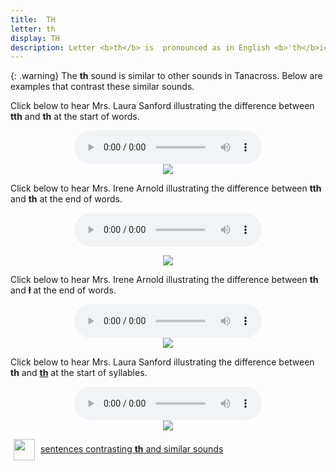 ```yaml
---
title:  TH
letter: th
display: TH
description: Letter <b>th</b> is  pronounced as in English <b>'th</b>ick<b>' or 'th</b>in, and never as in English <b>'th</b>e' or '<b>th</b>is'.	It is  pronounced with the tip of the tongue between the teeth, permitting air to flow between the tongue and teeth. It is a voiceless sound (made without the vocal cords vibrating).
---
```




{: .warning}
The <b>th</b> sound is similar to other sounds in Tanacross. Below are examples that contrast these similar sounds.

Click below to hear Mrs. Laura Sanford illustrating the difference between <b>tth</b> and <b>th</b>	 at the start of words.

<center>
<audio controls src="{{ site.baseurl }}/assets/audio/tth_th_comp_ls.mp3" type="audio/mpeg">Your browser does not support the audio element.</audio><br/>
<img src="{{ site.baseurl }}/assets/gif//tth_th_comp.gif" border="0">
</center>

Click below to hear Mrs. Irene Arnold illustrating the difference between <b>tth</b> and <b>th</b> at the end of words.


<center>
<audio controls src="{{ site.baseurl }}/assets/audio/tth_th_final_comp.mp3" type="audio/mpeg">Your browser does not support the audio element.</audio>
<p><img src="{{ site.baseurl }}/assets/gif//tth_th_final_comp.gif" border="0"></p>
</center>


Click below to hear Mrs. Irene Arnold illustrating the difference between <b>th</b> and <b>&#322;</b> at the end of words.

<center>
<audio controls src="{{ site.baseurl }}/assets/audio/th_L_final_comp.mp3" type="audio/mpeg">Your browser does not support the audio element.</audio><br/>
<img src="{{ site.baseurl }}/assets/gif//th_L_final_comp.gif" border="0">
</center>


Click below to hear Mrs. Laura Sanford illustrating the difference between <b>th</b> and <b><u>th</u></b> at the start of syllables.

<center>
<audio controls src="{{ site.baseurl }}/assets/audio/th_th_under_comp_ls.mp3" type="audio/mpeg">Your browser does not support the audio element.</audio><br/>
<img src="{{ site.baseurl }}/assets/gif//th_th_under_comp.gif" border="0">
</center>

<p>
<img src="{{ site.baseurl }}/assets/images/question.png" width="34" height="34" hspace="5" align="absmiddle"> <a href="../dental_comp/dental_sent/dental_sent.html"> sentences contrasting <b>th</b> and similar sounds</a><br />
</p>


						